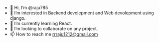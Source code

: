 - 👋 Hi, I’m @raju785
- 👀 I’m interested in Backend devolepment and Web devolepment using django.
- 🌱 I’m currently learning   React.
- 💞️ I’m looking to collaborate on any project.
- 📫 How to reach me rrraju1212@gmail.com

<!---
raju785/raju785 is a ✨ special ✨ repository because its `README.md` (this file) appears on your GitHub profile.
You can click the Preview link to take a look at your changes.
--->
